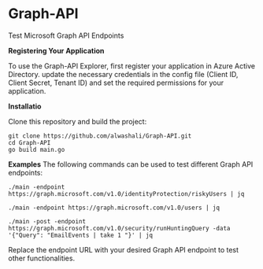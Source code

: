 # Graph-API
Test Microsoft Graph API Endpoints 


**Registering Your Application**

To use the Graph-API Explorer, first register your application in Azure Active Directory.
update the necessary credentials in the config file (Client ID, Client Secret, Tenant ID) and set the required permissions for your application.

**Installatio**

Clone this repository and build the project:
```
git clone https://github.com/alwashali/Graph-API.git
cd Graph-API
go build main.go
```


**Examples**
The following commands can be used to test different Graph API endpoints:


```
./main -endpoint https://graph.microsoft.com/v1.0/identityProtection/riskyUsers | jq
```

```
./main -endpoint https://graph.microsoft.com/v1.0/users | jq
```

```
./main -post -endpoint https://graph.microsoft.com/v1.0/security/runHuntingQuery -data '{"Query": "EmailEvents | take 1 "}' | jq
```

Replace the endpoint URL with your desired Graph API endpoint to test other functionalities.
